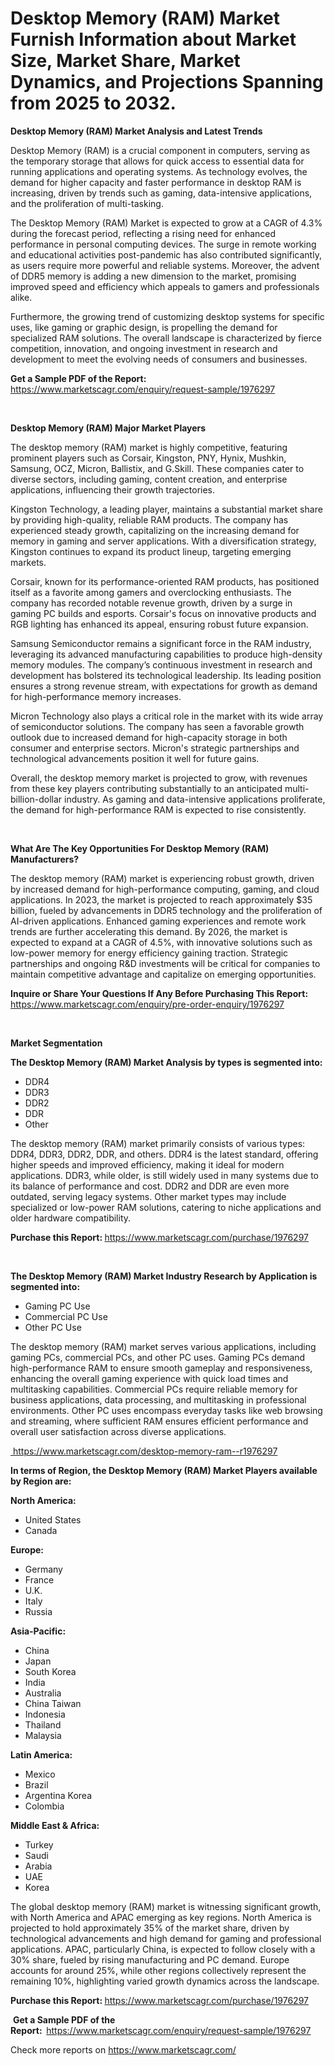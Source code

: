 <p><h1>Desktop Memory (RAM) Market Furnish Information about Market Size, Market Share, Market Dynamics, and Projections Spanning from 2025 to 2032.</h1></p><p><strong>Desktop Memory (RAM) Market Analysis and Latest Trends</strong></p>
<p><p>Desktop Memory (RAM) is a crucial component in computers, serving as the temporary storage that allows for quick access to essential data for running applications and operating systems. As technology evolves, the demand for higher capacity and faster performance in desktop RAM is increasing, driven by trends such as gaming, data-intensive applications, and the proliferation of multi-tasking. </p><p>The Desktop Memory (RAM) Market is expected to grow at a CAGR of 4.3% during the forecast period, reflecting a rising need for enhanced performance in personal computing devices. The surge in remote working and educational activities post-pandemic has also contributed significantly, as users require more powerful and reliable systems. Moreover, the advent of DDR5 memory is adding a new dimension to the market, promising improved speed and efficiency which appeals to gamers and professionals alike. </p><p>Furthermore, the growing trend of customizing desktop systems for specific uses, like gaming or graphic design, is propelling the demand for specialized RAM solutions. The overall landscape is characterized by fierce competition, innovation, and ongoing investment in research and development to meet the evolving needs of consumers and businesses.</p></p>
<p><strong>Get a Sample PDF of the Report:&nbsp;</strong> <a href="https://www.marketscagr.com/enquiry/request-sample/1976297?utm_campaign=3561&utm_medium=2&utm_source=Github&utm_content=ia&utm_term=07042025&utm_id=desktop-memory-ram">https://www.marketscagr.com/enquiry/request-sample/1976297</a></p>
<p>&nbsp;</p>
<p><strong>Desktop Memory (RAM) Major Market Players</strong></p>
<p><p>The desktop memory (RAM) market is highly competitive, featuring prominent players such as Corsair, Kingston, PNY, Hynix, Mushkin, Samsung, OCZ, Micron, Ballistix, and G.Skill. These companies cater to diverse sectors, including gaming, content creation, and enterprise applications, influencing their growth trajectories.</p><p>Kingston Technology, a leading player, maintains a substantial market share by providing high-quality, reliable RAM products. The company has experienced steady growth, capitalizing on the increasing demand for memory in gaming and server applications. With a diversification strategy, Kingston continues to expand its product lineup, targeting emerging markets.</p><p>Corsair, known for its performance-oriented RAM products, has positioned itself as a favorite among gamers and overclocking enthusiasts. The company has recorded notable revenue growth, driven by a surge in gaming PC builds and esports. Corsair's focus on innovative products and RGB lighting has enhanced its appeal, ensuring robust future expansion.</p><p>Samsung Semiconductor remains a significant force in the RAM industry, leveraging its advanced manufacturing capabilities to produce high-density memory modules. The company’s continuous investment in research and development has bolstered its technological leadership. Its leading position ensures a strong revenue stream, with expectations for growth as demand for high-performance memory increases.</p><p>Micron Technology also plays a critical role in the market with its wide array of semiconductor solutions. The company has seen a favorable growth outlook due to increased demand for high-capacity storage in both consumer and enterprise sectors. Micron's strategic partnerships and technological advancements position it well for future gains.</p><p>Overall, the desktop memory market is projected to grow, with revenues from these key players contributing substantially to an anticipated multi-billion-dollar industry. As gaming and data-intensive applications proliferate, the demand for high-performance RAM is expected to rise consistently.</p></p>
<p>&nbsp;</p>
<p><strong>What Are The Key Opportunities For Desktop Memory (RAM) Manufacturers?</strong></p>
<p><p>The desktop memory (RAM) market is experiencing robust growth, driven by increased demand for high-performance computing, gaming, and cloud applications. In 2023, the market is projected to reach approximately $35 billion, fueled by advancements in DDR5 technology and the proliferation of AI-driven applications. Enhanced gaming experiences and remote work trends are further accelerating this demand. By 2026, the market is expected to expand at a CAGR of 4.5%, with innovative solutions such as low-power memory for energy efficiency gaining traction. Strategic partnerships and ongoing R&D investments will be critical for companies to maintain competitive advantage and capitalize on emerging opportunities.</p></p>
<p><strong>Inquire or Share Your Questions If Any Before Purchasing This Report:</strong> <a href="https://www.marketscagr.com/enquiry/pre-order-enquiry/1976297?utm_campaign=3561&utm_medium=2&utm_source=Github&utm_content=ia&utm_term=07042025&utm_id=desktop-memory-ram">https://www.marketscagr.com/enquiry/pre-order-enquiry/1976297</a></p>
<p>&nbsp;</p>
<p><strong>Market Segmentation</strong></p>
<p><strong>The Desktop Memory (RAM) Market Analysis by types is segmented into:</strong></p>
<p><ul><li>DDR4</li><li>DDR3</li><li>DDR2</li><li>DDR</li><li>Other</li></ul></p>
<p><p>The desktop memory (RAM) market primarily consists of various types: DDR4, DDR3, DDR2, DDR, and others. DDR4 is the latest standard, offering higher speeds and improved efficiency, making it ideal for modern applications. DDR3, while older, is still widely used in many systems due to its balance of performance and cost. DDR2 and DDR are even more outdated, serving legacy systems. Other market types may include specialized or low-power RAM solutions, catering to niche applications and older hardware compatibility.</p></p>
<p><strong>Purchase this Report:&nbsp;</strong><a href="https://www.marketscagr.com/purchase/1976297?utm_campaign=3561&utm_medium=2&utm_source=Github&utm_content=ia&utm_term=07042025&utm_id=desktop-memory-ram">https://www.marketscagr.com/purchase/1976297</a></p>
<p>&nbsp;</p>
<p><strong>The Desktop Memory (RAM) Market Industry Research by Application is segmented into:</strong></p>
<p><ul><li>Gaming PC Use</li><li>Commercial PC Use</li><li>Other PC Use</li></ul></p>
<p><p>The desktop memory (RAM) market serves various applications, including gaming PCs, commercial PCs, and other PC uses. Gaming PCs demand high-performance RAM to ensure smooth gameplay and responsiveness, enhancing the overall gaming experience with quick load times and multitasking capabilities. Commercial PCs require reliable memory for business applications, data processing, and multitasking in professional environments. Other PC uses encompass everyday tasks like web browsing and streaming, where sufficient RAM ensures efficient performance and overall user satisfaction across diverse applications.</p></p>
<p><a href="https://www.marketscagr.com/desktop-memory-ram--r1976297?utm_campaign=3561&utm_medium=2&utm_source=Github&utm_content=ia&utm_term=07042025&utm_id=desktop-memory-ram">&nbsp;https://www.marketscagr.com/desktop-memory-ram--r1976297</a></p>
<p><strong>In terms of Region, the Desktop Memory (RAM) Market Players available by Region are:</strong></p>
<p>
    <p> <strong> North America: </strong>
        <ul>
            <li>United States</li>
            <li>Canada</li>
        </ul>
        </p> 
    <p> <strong> Europe: </strong>
        <ul>
            <li>Germany</li>
            <li>France</li>
            <li>U.K.</li>
            <li>Italy</li>
            <li>Russia</li>
        </ul>
        </p> 
    <p> <strong> Asia-Pacific: </strong>
        <ul>
            <li>China</li>
            <li>Japan</li>
            <li>South Korea</li>
            <li>India</li>
            <li>Australia</li>
            <li>China Taiwan</li>
            <li>Indonesia</li>
            <li>Thailand</li>
            <li>Malaysia</li>
        </ul>
        </p> 
    <p> <strong> Latin America: </strong>
        <ul>
            <li>Mexico</li>
            <li>Brazil</li>
            <li>Argentina Korea</li>
            <li>Colombia</li>
        </ul>
        </p> 
    <p> <strong> Middle East & Africa: </strong>
        <ul>
            <li>Turkey</li>
            <li>Saudi</li>
            <li>Arabia</li>
            <li>UAE</li>
            <li>Korea</li>
        </ul>
    </p>
    </p>
<p><p>The global desktop memory (RAM) market is witnessing significant growth, with North America and APAC emerging as key regions. North America is projected to hold approximately 35% of the market share, driven by technological advancements and high demand for gaming and professional applications. APAC, particularly China, is expected to follow closely with a 30% share, fueled by rising manufacturing and PC demand. Europe accounts for around 25%, while other regions collectively represent the remaining 10%, highlighting varied growth dynamics across the landscape.</p></p>
<p><strong>Purchase this Report: </strong><a href="https://www.marketscagr.com/purchase/1976297?utm_campaign=3561&utm_medium=2&utm_source=Github&utm_content=ia&utm_term=07042025&utm_id=desktop-memory-ram">https://www.marketscagr.com/purchase/1976297</a></p>
<p>&nbsp;<strong>Get a Sample PDF of the Report:&nbsp;&nbsp;</strong><a href="https://www.marketscagr.com/enquiry/request-sample/1976297?utm_campaign=3561&utm_medium=2&utm_source=Github&utm_content=ia&utm_term=07042025&utm_id=desktop-memory-ram">https://www.marketscagr.com/enquiry/request-sample/1976297</a></p>
<p><strong></strong></p>
<p>Check more reports on <a href="https://www.marketscagr.com/?utm_campaign=3561&utm_medium=2&utm_source=Github&utm_content=ia&utm_term=07042025&utm_id=desktop-memory-ram">https://www.marketscagr.com/</a></p>